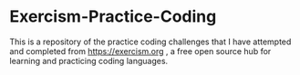 # Exercism-Practice-Coding
This is a repository of the practice coding challenges that I have attempted and completed from https://exercism.org , a free open source hub for learning and practicing coding languages.